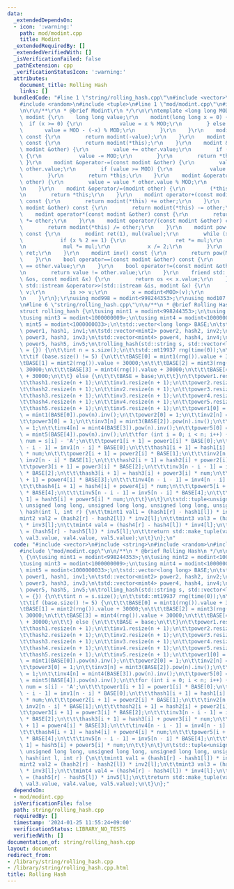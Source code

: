 ```yaml
---
data:
  _extendedDependsOn:
  - icon: ':warning:'
    path: mod/modint.cpp
    title: Modint
  _extendedRequiredBy: []
  _extendedVerifiedWith: []
  _isVerificationFailed: false
  _pathExtension: cpp
  _verificationStatusIcon: ':warning:'
  attributes:
    document_title: Rolling Hash
    links: []
  bundledCode: "#line 1 \"string/rolling_hash.cpp\"\n#include <vector>\n#include <string>\n\
    #include <random>\n#include <tuple>\n#line 1 \"mod/modint.cpp\"\n#include <iostream>\r\
    \n\r\n/**\r\n * @brief Modint\r\n */\r\n\r\ntemplate <long long MOD>\r\nstruct\
    \ modint {\r\n    long long value;\r\n    modint(long long x = 0) {\r\n      \
    \  if (x >= 0) {\r\n            value = x % MOD;\r\n        } else {\r\n     \
    \       value = MOD - (-x) % MOD;\r\n        }\r\n    }\r\n    modint operator-()\
    \ const {\r\n        return modint(-value);\r\n    }\r\n    modint operator+()\
    \ const {\r\n        return modint(*this);\r\n    }\r\n    modint &operator+=(const\
    \ modint &other) {\r\n        value += other.value;\r\n        if (value >= MOD)\
    \ {\r\n            value -= MOD;\r\n        }\r\n        return *this;\r\n   \
    \ }\r\n    modint &operator-=(const modint &other) {\r\n        value += MOD -\
    \ other.value;\r\n        if (value >= MOD) {\r\n            value -= MOD;\r\n\
    \        }\r\n        return *this;\r\n    }\r\n    modint &operator*=(const modint\
    \ other) {\r\n        value = value * other.value % MOD;\r\n        return *this;\r\
    \n    }\r\n    modint &operator/=(modint other) {\r\n        (*this) *= other.inv();\r\
    \n        return *this;\r\n    }\r\n    modint operator+(const modint &other)\
    \ const {\r\n        return modint(*this) += other;\r\n    }\r\n    modint operator-(const\
    \ modint &other) const {\r\n        return modint(*this) -= other;\r\n    }\r\n\
    \    modint operator*(const modint &other) const {\r\n        return modint(*this)\
    \ *= other;\r\n    }\r\n    modint operator/(const modint &other) const {\r\n\
    \        return modint(*this) /= other;\r\n    }\r\n    modint pow(long long x)\
    \ const {\r\n        modint ret(1), mul(value);\r\n        while (x > 0) {\r\n\
    \            if (x % 2 == 1) {\r\n                ret *= mul;\r\n            }\r\
    \n            mul *= mul;\r\n            x /= 2;\r\n        }\r\n        return\
    \ ret;\r\n    }\r\n    modint inv() const {\r\n        return pow(MOD - 2);\r\n\
    \    }\r\n    bool operator==(const modint &other) const {\r\n        return value\
    \ == other.value;\r\n    }\r\n    bool operator!=(const modint &other) const {\r\
    \n        return value != other.value;\r\n    }\r\n    friend std::ostream &operator<<(std::ostream\
    \ &os, const modint &x) {\r\n        return os << x.value;\r\n    }\r\n    friend\
    \ std::istream &operator>>(std::istream &is, modint &x) {\r\n        long long\
    \ v;\r\n        is >> v;\r\n        x = modint<MOD>(v);\r\n        return is;\r\
    \n    }\r\n};\r\nusing mod998 = modint<998244353>;\r\nusing mod107 = modint<1000000007>;\r\
    \n#line 6 \"string/rolling_hash.cpp\"\n\n/**\n * @brief Rolling Hash\n */\n\n\
    struct rolling_hash {\n\tusing mint1 = modint<998244353>;\n\tusing mint2 = modint<1000000007>;\n\
    \tusing mint3 = modint<1000000009>;\n\tusing mint4 = modint<1000000021>;\n\tusing\
    \ mint5 = modint<1000000033>;\n\tstd::vector<long long> BASE;\n\tstd::vector<mint1>\
    \ power1, hash1, inv1;\n\tstd::vector<mint2> power2, hash2, inv2;\n\tstd::vector<mint3>\
    \ power3, hash3, inv3;\n\tstd::vector<mint4> power4, hash4, inv4;\n\tstd::vector<mint5>\
    \ power5, hash5, inv5;\n\trolling_hash(std::string s, std::vector<long long> base\
    \ = {}) {\n\t\tint n = s.size();\n\t\tstd::mt19937 rng(time(0));\n\t\tBASE.resize(5);\n\
    \t\tif (base.size() != 5) {\n\t\t\tBASE[0] = mint1(rng()).value + 30000;\n\t\t\
    \tBASE[1] = mint2(rng()).value + 30000;\n\t\t\tBASE[2] = mint3(rng()).value +\
    \ 30000;\n\t\t\tBASE[3] = mint4(rng()).value + 30000;\n\t\t\tBASE[4] = mint5(rng()).value\
    \ + 30000;\n\t\t} else {\n\t\t\tBASE = base;\n\t\t}\n\t\tpower1.resize(n + 1);\n\
    \t\thash1.resize(n + 1);\n\t\tinv1.resize(n + 1);\n\t\tpower2.resize(n + 1);\n\
    \t\thash2.resize(n + 1);\n\t\tinv2.resize(n + 1);\n\t\tpower3.resize(n + 1);\n\
    \t\thash3.resize(n + 1);\n\t\tinv3.resize(n + 1);\n\t\tpower4.resize(n + 1);\n\
    \t\thash4.resize(n + 1);\n\t\tinv4.resize(n + 1);\n\t\tpower5.resize(n + 1);\n\
    \t\thash5.resize(n + 1);\n\t\tinv5.resize(n + 1);\n\t\tpower1[0] = 1;\n\t\tinv1[n]\
    \ = mint1(BASE[0]).pow(n).inv();\n\t\tpower2[0] = 1;\n\t\tinv2[n] = mint2(BASE[1]).pow(n).inv();\n\
    \t\tpower3[0] = 1;\n\t\tinv3[n] = mint3(BASE[2]).pow(n).inv();\n\t\tpower4[0]\
    \ = 1;\n\t\tinv4[n] = mint4(BASE[3]).pow(n).inv();\n\t\tpower5[0] = 1;\n\t\tinv5[n]\
    \ = mint5(BASE[4]).pow(n).inv();\n\t\tfor (int i = 0; i < n; i++) {\n\t\t\tint\
    \ num = s[i] - 'A';\n\t\t\tpower1[i + 1] = power1[i] * BASE[0];\n\t\t\tinv1[n\
    \ - i - 1] = inv1[n - i] * BASE[0];\n\t\t\thash1[i + 1] = hash1[i] + power1[i]\
    \ * num;\n\t\t\tpower2[i + 1] = power2[i] * BASE[1];\n\t\t\tinv2[n - i - 1] =\
    \ inv2[n - i] * BASE[1];\n\t\t\thash2[i + 1] = hash2[i] + power2[i] * num;\n\t\
    \t\tpower3[i + 1] = power3[i] * BASE[2];\n\t\t\tinv3[n - i - 1] = inv3[n - i]\
    \ * BASE[2];\n\t\t\thash3[i + 1] = hash3[i] + power3[i] * num;\n\t\t\tpower4[i\
    \ + 1] = power4[i] * BASE[3];\n\t\t\tinv4[n - i - 1] = inv4[n - i] * BASE[3];\n\
    \t\t\thash4[i + 1] = hash4[i] + power4[i] * num;\n\t\t\tpower5[i + 1] = power5[i]\
    \ * BASE[4];\n\t\t\tinv5[n - i - 1] = inv5[n - i] * BASE[4];\n\t\t\thash5[i +\
    \ 1] = hash5[i] + power5[i] * num;\n\t\t}\n\t}\n\tstd::tuple<unsigned long long,\
    \ unsigned long long, unsigned long long, unsigned long long, unsigned long long>\
    \ hash(int l, int r) {\n\t\tmint1 val1 = (hash1[r] - hash1[l]) * inv1[l];\n\t\t\
    mint2 val2 = (hash2[r] - hash2[l]) * inv2[l];\n\t\tmint3 val3 = (hash3[r] - hash3[l])\
    \ * inv3[l];\n\t\tmint4 val4 = (hash4[r] - hash4[l]) * inv4[l];\n\t\tmint5 val5\
    \ = (hash5[r] - hash5[l]) * inv5[l];\n\t\treturn std::make_tuple(val1.value, val2.value,\
    \ val3.value, val4.value, val5.value);\n\t}\n};\n"
  code: "#include <vector>\n#include <string>\n#include <random>\n#include <tuple>\n\
    #include \"mod/modint.cpp\"\n\n/**\n * @brief Rolling Hash\n */\n\nstruct rolling_hash\
    \ {\n\tusing mint1 = modint<998244353>;\n\tusing mint2 = modint<1000000007>;\n\
    \tusing mint3 = modint<1000000009>;\n\tusing mint4 = modint<1000000021>;\n\tusing\
    \ mint5 = modint<1000000033>;\n\tstd::vector<long long> BASE;\n\tstd::vector<mint1>\
    \ power1, hash1, inv1;\n\tstd::vector<mint2> power2, hash2, inv2;\n\tstd::vector<mint3>\
    \ power3, hash3, inv3;\n\tstd::vector<mint4> power4, hash4, inv4;\n\tstd::vector<mint5>\
    \ power5, hash5, inv5;\n\trolling_hash(std::string s, std::vector<long long> base\
    \ = {}) {\n\t\tint n = s.size();\n\t\tstd::mt19937 rng(time(0));\n\t\tBASE.resize(5);\n\
    \t\tif (base.size() != 5) {\n\t\t\tBASE[0] = mint1(rng()).value + 30000;\n\t\t\
    \tBASE[1] = mint2(rng()).value + 30000;\n\t\t\tBASE[2] = mint3(rng()).value +\
    \ 30000;\n\t\t\tBASE[3] = mint4(rng()).value + 30000;\n\t\t\tBASE[4] = mint5(rng()).value\
    \ + 30000;\n\t\t} else {\n\t\t\tBASE = base;\n\t\t}\n\t\tpower1.resize(n + 1);\n\
    \t\thash1.resize(n + 1);\n\t\tinv1.resize(n + 1);\n\t\tpower2.resize(n + 1);\n\
    \t\thash2.resize(n + 1);\n\t\tinv2.resize(n + 1);\n\t\tpower3.resize(n + 1);\n\
    \t\thash3.resize(n + 1);\n\t\tinv3.resize(n + 1);\n\t\tpower4.resize(n + 1);\n\
    \t\thash4.resize(n + 1);\n\t\tinv4.resize(n + 1);\n\t\tpower5.resize(n + 1);\n\
    \t\thash5.resize(n + 1);\n\t\tinv5.resize(n + 1);\n\t\tpower1[0] = 1;\n\t\tinv1[n]\
    \ = mint1(BASE[0]).pow(n).inv();\n\t\tpower2[0] = 1;\n\t\tinv2[n] = mint2(BASE[1]).pow(n).inv();\n\
    \t\tpower3[0] = 1;\n\t\tinv3[n] = mint3(BASE[2]).pow(n).inv();\n\t\tpower4[0]\
    \ = 1;\n\t\tinv4[n] = mint4(BASE[3]).pow(n).inv();\n\t\tpower5[0] = 1;\n\t\tinv5[n]\
    \ = mint5(BASE[4]).pow(n).inv();\n\t\tfor (int i = 0; i < n; i++) {\n\t\t\tint\
    \ num = s[i] - 'A';\n\t\t\tpower1[i + 1] = power1[i] * BASE[0];\n\t\t\tinv1[n\
    \ - i - 1] = inv1[n - i] * BASE[0];\n\t\t\thash1[i + 1] = hash1[i] + power1[i]\
    \ * num;\n\t\t\tpower2[i + 1] = power2[i] * BASE[1];\n\t\t\tinv2[n - i - 1] =\
    \ inv2[n - i] * BASE[1];\n\t\t\thash2[i + 1] = hash2[i] + power2[i] * num;\n\t\
    \t\tpower3[i + 1] = power3[i] * BASE[2];\n\t\t\tinv3[n - i - 1] = inv3[n - i]\
    \ * BASE[2];\n\t\t\thash3[i + 1] = hash3[i] + power3[i] * num;\n\t\t\tpower4[i\
    \ + 1] = power4[i] * BASE[3];\n\t\t\tinv4[n - i - 1] = inv4[n - i] * BASE[3];\n\
    \t\t\thash4[i + 1] = hash4[i] + power4[i] * num;\n\t\t\tpower5[i + 1] = power5[i]\
    \ * BASE[4];\n\t\t\tinv5[n - i - 1] = inv5[n - i] * BASE[4];\n\t\t\thash5[i +\
    \ 1] = hash5[i] + power5[i] * num;\n\t\t}\n\t}\n\tstd::tuple<unsigned long long,\
    \ unsigned long long, unsigned long long, unsigned long long, unsigned long long>\
    \ hash(int l, int r) {\n\t\tmint1 val1 = (hash1[r] - hash1[l]) * inv1[l];\n\t\t\
    mint2 val2 = (hash2[r] - hash2[l]) * inv2[l];\n\t\tmint3 val3 = (hash3[r] - hash3[l])\
    \ * inv3[l];\n\t\tmint4 val4 = (hash4[r] - hash4[l]) * inv4[l];\n\t\tmint5 val5\
    \ = (hash5[r] - hash5[l]) * inv5[l];\n\t\treturn std::make_tuple(val1.value, val2.value,\
    \ val3.value, val4.value, val5.value);\n\t}\n};"
  dependsOn:
  - mod/modint.cpp
  isVerificationFile: false
  path: string/rolling_hash.cpp
  requiredBy: []
  timestamp: '2024-01-25 11:55:24+09:00'
  verificationStatus: LIBRARY_NO_TESTS
  verifiedWith: []
documentation_of: string/rolling_hash.cpp
layout: document
redirect_from:
- /library/string/rolling_hash.cpp
- /library/string/rolling_hash.cpp.html
title: Rolling Hash
---
```

